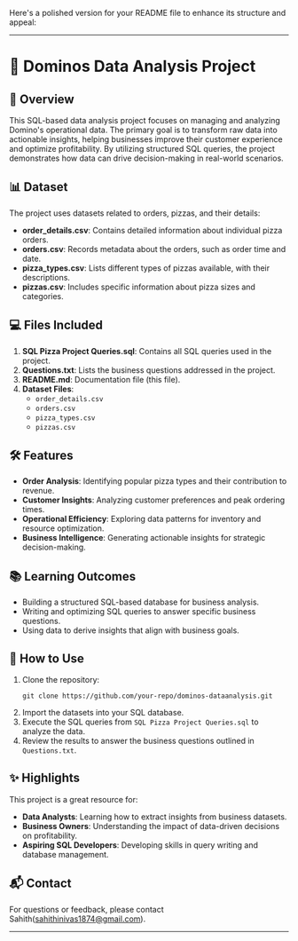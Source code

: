 Here's a polished version for your README file to enhance its structure and appeal:

---

# 🍕 Dominos Data Analysis Project

## 📄 Overview
This SQL-based data analysis project focuses on managing and analyzing Domino's operational data. The primary goal is to transform raw data into actionable insights, helping businesses improve their customer experience and optimize profitability. By utilizing structured SQL queries, the project demonstrates how data can drive decision-making in real-world scenarios.

## 📊 Dataset
The project uses datasets related to orders, pizzas, and their details:
- **order_details.csv**: Contains detailed information about individual pizza orders.
- **orders.csv**: Records metadata about the orders, such as order time and date.
- **pizza_types.csv**: Lists different types of pizzas available, with their descriptions.
- **pizzas.csv**: Includes specific information about pizza sizes and categories.

## 💻 Files Included
1. **SQL Pizza Project Queries.sql**: Contains all SQL queries used in the project.
2. **Questions.txt**: Lists the business questions addressed in the project.
3. **README.md**: Documentation file (this file).
4. **Dataset Files**:
   - `order_details.csv`
   - `orders.csv`
   - `pizza_types.csv`
   - `pizzas.csv`

## 🛠️ Features
- **Order Analysis**: Identifying popular pizza types and their contribution to revenue.
- **Customer Insights**: Analyzing customer preferences and peak ordering times.
- **Operational Efficiency**: Exploring data patterns for inventory and resource optimization.
- **Business Intelligence**: Generating actionable insights for strategic decision-making.

## 📚 Learning Outcomes
- Building a structured SQL-based database for business analysis.
- Writing and optimizing SQL queries to answer specific business questions.
- Using data to derive insights that align with business goals.

## 🚀 How to Use
1. Clone the repository:
   ```
   git clone https://github.com/your-repo/dominos-dataanalysis.git
   ```
2. Import the datasets into your SQL database.
3. Execute the SQL queries from `SQL Pizza Project Queries.sql` to analyze the data.
4. Review the results to answer the business questions outlined in `Questions.txt`.

## ✨ Highlights
This project is a great resource for:
- **Data Analysts**: Learning how to extract insights from business datasets.
- **Business Owners**: Understanding the impact of data-driven decisions on profitability.
- **Aspiring SQL Developers**: Developing skills in query writing and database management.

## 📬 Contact
For questions or feedback, please contact Sahith(sahithinivas1874@gmail.com).

---

